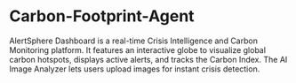 # Carbon-Footprint-Agent
AlertSphere Dashboard is a real-time Crisis Intelligence and Carbon Monitoring platform. It features an interactive globe to visualize global carbon hotspots, displays active alerts, and tracks the Carbon Index. The AI Image Analyzer lets users upload images for instant crisis detection. 
